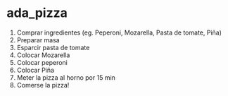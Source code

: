 # ada_pizza

1. Comprar ingredientes (eg. Peperoni, Mozarella, Pasta de tomate, Piña)
2. Preparar masa
3. Esparcir pasta de tomate
4. Colocar Mozarella
5. Colocar peperoni
6. Colocar Piña
7. Meter la pizza al horno por 15 min
8. Comerse la pizza!
